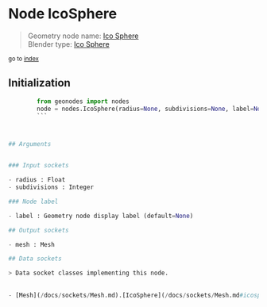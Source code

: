 
# Node IcoSphere

> Geometry node name: [Ico Sphere](https://docs.blender.org/manual/en/latest/modeling/geometry_nodes/mesh_primitives/icosphere.html)<br>
  Blender type: [Ico Sphere](https://docs.blender.org/api/current/bpy.types.GeometryNodeMeshIcoSphere.html)
  
<sub>go to [index](/docs/index.md)</sub>

## Initialization

```python
        from geonodes import nodes
        node = nodes.IcoSphere(radius=None, subdivisions=None, label=None)
        ```



## Arguments


### Input sockets

- radius : Float
- subdivisions : Integer

### Node label

- label : Geometry node display label (default=None)

## Output sockets

- mesh : Mesh

## Data sockets

> Data socket classes implementing this node.
  
  
- [Mesh](/docs/sockets/Mesh.md).[IcoSphere](/docs/sockets/Mesh.md#icosphere) : Constructor
  

